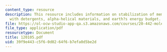 ```yaml
---
content_type: resource
description: This resource includes information on stabilization of membrane proteins
  with detergents, alpha-helical materials, and earth?s energy budget.
file: https://ol-ocw-studio-app-qa.s3.amazonaws.com/courses/20-442-molecular-structure-of-biological-materials-be-442-fall-2005/39f9e443c5f60d0264f6b7efa0d5be2d_120105.pdf
file_type: application/pdf
resourcetype: Document
title: 120105.pdf
uid: 39f9e443-c5f6-0d02-64f6-b7efa0d5be2d
---
```


